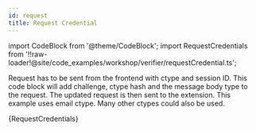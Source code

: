 ```yaml
---
id: request
title: Request Credential
---
```


import CodeBlock from '@theme/CodeBlock';
import RequestCredentials from '!!raw-loader!@site/code_examples/workshop/verifier/requestCredential.ts';

Request has to be sent from the frontend with ctype and session ID. This code block will add challenge, ctype hash and the message body type to the request. The updated request is then sent to the extension. This example uses email ctype. Many other ctypes could also be used.

<CodeBlock className="language-ts" title="backendReqHandler.ts">
  {RequestCredentials}
</CodeBlock>

